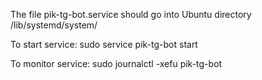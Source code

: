 The file pik-tg-bot.service should go into Ubuntu directory /lib/systemd/system/


To start service:
sudo service pik-tg-bot start

To monitor service:
sudo journalctl -xefu pik-tg-bot
